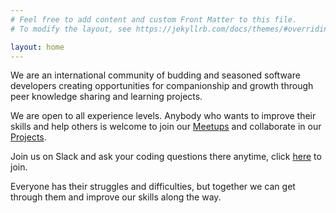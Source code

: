 ```yaml
---
# Feel free to add content and custom Front Matter to this file.
# To modify the layout, see https://jekyllrb.com/docs/themes/#overriding-theme-defaults

layout: home
---
```


We are an international community of budding and seasoned software developers creating opportunities for companionship and growth through peer knowledge sharing and learning projects.

We are open to all experience levels. Anybody who wants to improve their skills and help others is welcome to join our [Meetups](meetup.markdown) and collaborate in our [Projects](projects.markdown).

Join us on Slack and ask your coding questions there anytime, click [here](http://tiny.cc/codement) to join.

Everyone has their struggles and difficulties, but together we can get through them and improve our skills along the way.
